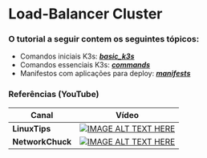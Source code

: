 # Load-Balancer Cluster

### O tutorial a seguir contem os seguintes tópicos:

- Comandos iniciais K3s: ***[basic_k3s](https://github.com/Prisma-IAP/load_balancer_cluster/tree/main/bosic_k3s)***
- Comandos essenciais K3s: ***[commands](https://github.com/Prisma-IAP/load_balancer_cluster/tree/main/commands)***
- Manifestos com aplicações para deploy: ***[manifests](https://github.com/Prisma-IAP/load_balancer_cluster/tree/main/manifests)***


### Referências (YouTube)

Canal | Vídeo
--- | ---
**LinuxTips** | [![IMAGE ALT TEXT HERE](http://img.youtube.com/vi/M3_6s-ucV6s/0.jpg)](http://www.youtube.com/watch?v=M3_6s-ucV6s)
**NetworkChuck** | [![IMAGE ALT TEXT HERE](http://img.youtube.com/vi/X9fSMGkjtug/0.jpg)](http://www.youtube.com/watch?v=X9fSMGkjtug)
